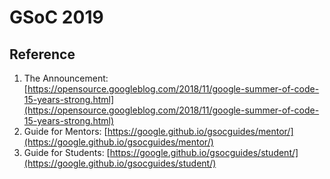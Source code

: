 # GSoC 2019
## Reference
1. The Announcement: [https://opensource.googleblog.com/2018/11/google-summer-of-code-15-years-strong.html](https://opensource.googleblog.com/2018/11/google-summer-of-code-15-years-strong.html)
2. Guide for Mentors: [https://google.github.io/gsocguides/mentor/](https://google.github.io/gsocguides/mentor/)
3. Guide for Students: [https://google.github.io/gsocguides/student/](https://google.github.io/gsocguides/student/)
